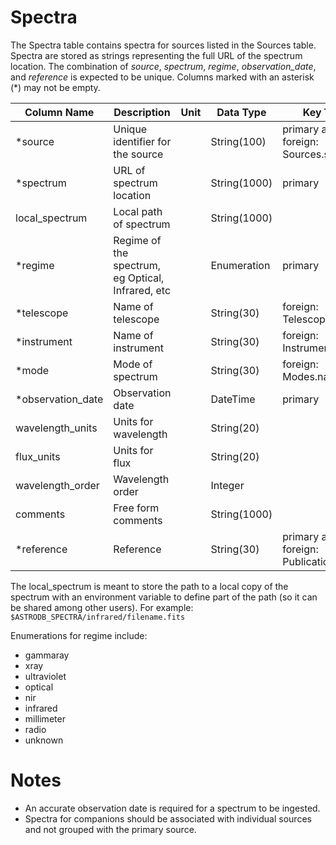 # Spectra

The Spectra table contains spectra for sources listed in the Sources table.
Spectra are stored as strings representing the full URL of the spectrum location.
The combination of *source*, *spectrum*, *regime*, *observation_date*, and *reference* is expected to be unique.
Columns marked with an asterisk (*) may not be empty.

| Column Name | Description  | Unit  | Data Type | Key Type  |
|---|---|---|---|---|
| *source           | Unique identifier for the source |   | String(100)  | primary and foreign: Sources.source   |
| *spectrum          | URL of spectrum location |   | String(1000) | primary |
| local_spectrum    | Local path of spectrum   |   | String(1000) |  |
| *regime            | Regime of the spectrum, eg Optical, Infrared, etc |  | Enumeration | primary |
| *telescope         | Name of telescope |  | String(30)  | foreign: Telescopes.name |
| *instrument        | Name of instrument |  | String(30)  | foreign: Instruments.name |
| *mode              | Mode of spectrum  |  | String(30)  | foreign: Modes.name |
| *observation_date  | Observation date  |  | DateTime    | primary |
| wavelength_units  | Units for wavelength | | String(20) | |
| flux_units        | Units for flux   | | String(20) | |
| wavelength_order  | Wavelength order | | Integer | |
| comments          | Free form comments |   | String(1000) |   |
| *reference        | Reference |   | String(30) | primary and foreign: Publications.name |

The local_spectrum is meant to store the path to a local copy of the spectrum with an 
environment variable to define part of the path (so it can be shared among other users). 
For example: `$ASTRODB_SPECTRA/infrared/filename.fits`

Enumerations for regime include:
 - gammaray
 - xray
 - ultraviolet
 - optical
 - nir
 - infrared
 - millimeter
 - radio
 - unknown
 
# Notes
 - An accurate observation date is required for a spectrum to be ingested.
 - Spectra for companions should be associated with individual sources and not grouped with the primary source.